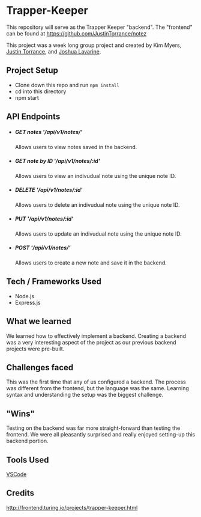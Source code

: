 # Trapper-Keeper

This repository will serve as the Trapper Keeper "backend". The "frontend" can be found at https://github.com/JustinTorrance/notez

This project was a week long group project and created by Kim Myers, [Justin Torrance](https://github.com/JustinTorrance), and [Joshua Lavarine](https://github.com/jlavar1).

## Project Setup

* Clone down this repo and run `npm install`
* cd into this directory
* npm start 

## API Endpoints

* ##### GET notes '/api/v1/notes/'
  Allows users to view notes saved in the backend. 
  
* ##### GET note by ID '/api/v1/notes/:id'
  Allows users to view an indivudual note using the unique note ID. 

* ##### DELETE '/api/v1/notes/:id'
  Allows users to delete an indivudual note using the unique note ID. 

* ##### PUT '/api/v1/notes/:id'
  Allows users to update an indivudual note using the unique note ID. 

* ##### POST '/api/v1/notes/'
  Allows users to create a new note and save it in the backend.

## Tech / Frameworks Used
- Node.js
- Express.js

## What we learned
We learned how to effectively implement a backend. Creating a backend was a very interesting aspect of the project as our previous backend projects were pre-built.

## Challenges faced
This was the first time that any of us configured a backend. The process was different from the frontend, but the language was the same. Learning syntax and understanding the setup was the biggest challenge. 

## "Wins"
Testing on the backend was far more straight-forward than testing the frontend. We were all pleasantly surprised and really enjoyed setting-up this backend portion. 

## Tools Used
[VSCode](https://code.visualstudio.com/)

## Credits
http://frontend.turing.io/projects/trapper-keeper.html
